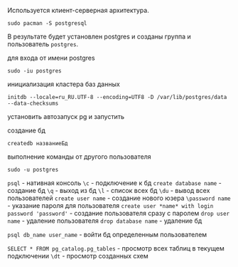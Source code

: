 Используется клиент-серверная архитектура.


```
sudo pacman -S postgresql
```

В результате будет установлен postgres и созданы группа и пользователь `postgres`.

для входа от имени postgres
```
sudo -iu postgres
```

инициализация кластера баз данных 
```
initdb --locale=ru_RU.UTF-8 --encoding=UTF8 -D /var/lib/postgres/data --data-checksums
```

установить автозапуск pg и запустить

создание бд

```
createdb названиеБд
```

выполнение команды от другого пользователя

```
sudo -u postgres 
```

`psql` - нативная консоль
`\c` - подключение к бд
`create database name` - создание бд
`\q` - выход из бд
`\l` - список всех бд
`\du` - вывод всех пользователей
`create user name` - создание нового юзера
`\password name` - указание пароля для пользователя 
`create user *name* with login password 'password'` - создание пользователя сразу с паролем
`drop user name` - удаление пользователя
`drop database name` - удаление бд

`psql db_name user_name` - войти бд определенным пользователем

`SELECT * FROM pg_catalog.pg_tables` - просмотр всех таблиц в текущем подключении
`\dt` - просмотр созданных схем

